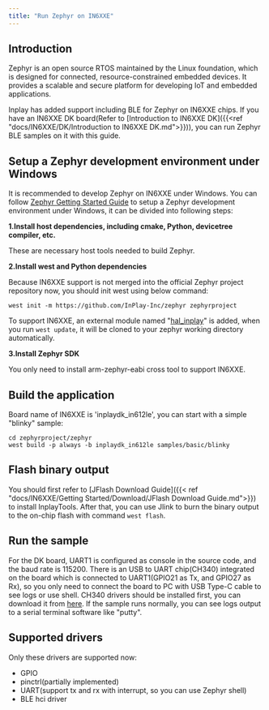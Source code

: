 ```yaml
---
title: "Run Zephyr on IN6XXE"
---
```


## Introduction

Zephyr is an open source RTOS maintained by the Linux foundation, which is designed for connected, resource-constrained embedded devices. It provides a scalable and secure platform for developing IoT and embedded applications.

Inplay has added support including BLE for Zephyr on IN6XXE chips. If you have an IN6XXE DK board(Refer to [Introduction to IN6XXE DK]({{<ref "docs/IN6XXE/DK/Introduction to IN6XXE DK.md">}})), you can run Zephyr BLE samples on it with this guide.

## Setup a Zephyr development environment under Windows
It is recommended to develop Zephyr on IN6XXE under Windows. You can follow [Zephyr Getting Started Guide](https://docs.zephyrproject.org/latest/develop/getting_started/index.html) to setup a Zephyr development environment under Windows, it can be divided into following steps:

**1.Install host dependencies, including cmake, Python, devicetree compiler, etc.**

These are necessary host tools needed to build Zephyr.

**2.Install west and Python dependencies**

Because IN6XXE support is not merged into the official Zephyr project repository now, you should init west using below command:
```
west init -m https://github.com/InPlay-Inc/zephyr zephyrproject
```

To support IN6XXE, an external module named "[hal_inplay](https://github.com/InPlay-Inc/hal_inplay)" is added, when you run `west update`, it will be cloned to your zephyr working directory automatically.

**3.Install Zephyr SDK**

You only need to install arm-zephyr-eabi cross tool to support IN6XXE.


## Build the application
Board name of IN6XXE is 'inplaydk_in612le', you can start with a simple "blinky" sample:
```
cd zephyrproject/zephyr
west build -p always -b inplaydk_in612le samples/basic/blinky
```

## Flash binary output
You should first refer to [JFlash Download Guide]({{< ref "docs/IN6XXE/Getting Started/Download/JFlash Download Guide.md">}}) to install InplayTools. After that, you can use Jlink to burn the binary output to the on-chip flash with command `west flash`.

## Run the sample
For the DK board, UART1 is configured as console in the source code, and the baud rate is 115200. 
There is an USB to UART chip(CH340) integrated on the board which is connected to UART1(GPIO21 as Tx, and GPIO27 as Rx), so you only need to connect the board to PC with USB Type-C cable to see logs or use shell. CH340 drivers should be installed first, you can download it from [here](https://sparks.gogo.co.nz/ch340.html). If the sample runs normally, you can see logs output to a serial terminal software like "putty".

## Supported drivers
Only these drivers are supported now:
- GPIO
- pinctrl(partially implemented)
- UART(support tx and rx with interrupt, so you can use Zephyr shell)
- BLE hci driver
